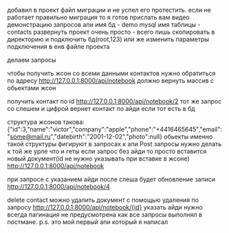 добавил в проект файл миграции и не успел его протестить. если не работает правильно миграция то я готов прислать вам видео демонстрацию запросов апи
имя бд - demo
mysql 
имя таблицы - contacts
развернуть проект очень просто - всего лишь скопировать в директорию и подключить бд(root,123) или же изменить параметры подключения в енв файле проекта

делаем запросы

чтобы получить жсон со всеми данными контактов нужно обратиться по адресу http://127.0.0.1:8000/api/notebook
должно вернуть массив с обьектами жсон

получить контакт по id
http://127.0.0.1:8000/api/notebook/2
тот же запрос со слешем и цифрой вернет контакт по айди если тот есть в бд

структура жсонов такова:
{"id":3,"name":"victor","company":"apple","phone":"+4416465645","email":"some@mail.ru","datebirth":"2001-12-02","photo":null}
обьекты именно такой структуры фигируют в запросах к апи
Post запросы нужно делать к той же урле что и геты
если запрос без айди то просто вставится новый документ(id не нужно указывать при вставке в жсоне)
http://127.0.0.1:8000/api/notebook

при запросе с указанием айди после слеша будет обновление записи
http://127.0.0.1:8000/api/notebook/4

delete contact можно удалить документ с помощью удаления по запросу http://127.0.0.1:8000/api/notebook/{id}
указать айди нужно всегда
пагинация не предусмотрена как все запросы выполнял в постмане. 
p.s. это мой первый апи который я написал
